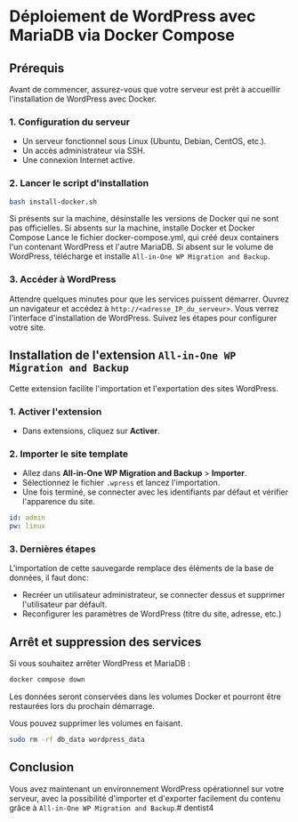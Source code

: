 # Déploiement de WordPress avec MariaDB via Docker Compose

## Prérequis
Avant de commencer, assurez-vous que votre serveur est prêt à accueillir l'installation de WordPress avec Docker.

### 1. Configuration du serveur
- Un serveur fonctionnel sous Linux (Ubuntu, Debian, CentOS, etc.).
- Un accès administrateur via SSH.
- Une connexion Internet active.

### 2. Lancer le script d'installation

```bash
bash install-docker.sh
```

Si présents sur la machine, désinstalle les versions de Docker qui ne sont pas officielles.
Si absents sur la machine, installe Docker et Docker Compose
Lance le fichier docker-compose.yml, qui créé deux containers l'un contenant WordPress et l'autre MariaDB.
Si absent sur le volume de WordPress, télécharge et installe `All-in-One WP Migration and Backup`.

### 3. Accéder à WordPress
Attendre quelques minutes pour que les services puissent démarrer.
Ouvrez un navigateur et accédez à `http://<adresse_IP_du_serveur>`.
Vous verrez l'interface d'installation de WordPress.
Suivez les étapes pour configurer votre site.

## Installation de l'extension `All-in-One WP Migration and Backup`

Cette extension facilite l'importation et l'exportation des sites WordPress.

### 1. Activer l'extension
- Dans extensions, cliquez sur **Activer**.

### 2. Importer le site template
- Allez dans **All-in-One WP Migration and Backup** > **Importer**.
- Sélectionnez le fichier `.wpress` et lancez l'importation.
- Une fois terminé, se connecter avec les identifiants par défaut et vérifier l'apparence du site.

```yml
id: admin
pw: linux
```

### 3. Dernières étapes
L'importation de cette sauvegarde remplace des éléments de la base de données, il faut donc:
- Recréer un utilisateur administrateur, se connecter dessus et supprimer l'utilisateur par défault.
- Reconfigurer les paramètres de WordPress (titre du site, adresse, etc.)

## Arrêt et suppression des services
Si vous souhaitez arrêter WordPress et MariaDB :

```bash
docker compose down
```
Les données seront conservées dans les volumes Docker et pourront être restaurées lors du prochain démarrage.

Vous pouvez supprimer les volumes en faisant.
```bash
sudo rm -rf db_data wordpress_data
```

## Conclusion
Vous avez maintenant un environnement WordPress opérationnel sur votre serveur, avec la possibilité d'importer et d'exporter facilement du contenu grâce à `All-in-One WP Migration and Backup`.# dentist4
